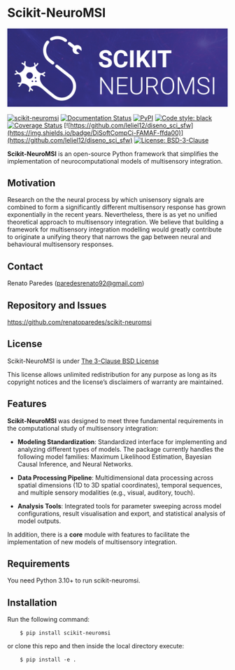 # Scikit-NeuroMSI
![logo](https://raw.githubusercontent.com/renatoparedes/scikit-neuromsi/main/res/logo_banner.png)

<!-- BODY -->

[![scikit-neuromsi](https://github.com/renatoparedes/scikit-neuromsi/actions/workflows/ci.yml/badge.svg)](https://github.com/renatoparedes/scikit-neuromsi/actions/workflows/ci.yml)
[![Documentation Status](https://readthedocs.org/projects/scikit-neuromsi/badge/?version=latest)](https://scikit-neuromsi.readthedocs.io/en/latest/?badge=latest)
[![PyPI](https://img.shields.io/pypi/v/scikit-neuromsi)](https://pypi.org/project/scikit-neuromsi/)
[![Code style: black](https://img.shields.io/badge/code%20style-black-000000.svg)](https://github.com/psf/black)
[![Coverage Status](https://coveralls.io/repos/github/renatoparedes/scikit-neuromsi/badge.svg?branch=main)](https://coveralls.io/github/renatoparedes/scikit-neuromsi?branch=main)
[![https://github.com/leliel12/diseno_sci_sfw](https://img.shields.io/badge/DiSoftCompCi-FAMAF-ffda00)](https://github.com/leliel12/diseno_sci_sfw)
[![License: BSD-3-Clause](https://img.shields.io/badge/License-BSD%203--Clause-blue.svg)](https://opensource.org/licenses/BSD-3-Clause)

**Scikit-NeuroMSI** is an open-source Python framework that simplifies the implementation of neurocomputational models of multisensory integration.

## Motivation

Research on the the neural process by which unisensory signals are combined to form a significantly different multisensory response has grown exponentially in the recent years. Nevertheless, there is as yet no unified theoretical approach to multisensory integration. We believe that building a framework for multisensory integration modelling would greatly contribute to originate a unifying theory that narrows the gap between neural and behavioural multisensory responses.

## Contact
Renato Paredes (paredesrenato92@gmail.com)

## Repository and Issues

https://github.com/renatoparedes/scikit-neuromsi


## License

Scikit-NeuroMSI is under
[The 3-Clause BSD License](https://github.com/renatoparedes/scikit-neuromsi/blob/main/LICENSE.txt)

This license allows unlimited redistribution for any purpose as long as
its copyright notices and the license’s disclaimers of warranty are maintained.


## Features

**Scikit-NeuroMSI** was designed to meet three fundamental requirements in the computational study of multisensory integration:

- **Modeling Standardization**: Standardized interface for implementing and analyzing different types of models. The package currently handles the following model families: Maximum Likelihood Estimation, Bayesian Causal Inference, and Neural Networks.

- **Data Processing Pipeline**: Multidimensional data processing across spatial dimensions (1D to 3D spatial coordinates), temporal sequences, and multiple sensory modalities (e.g., visual, auditory, touch).

- **Analysis Tools**: Integrated tools for parameter sweeping across model configurations, result visualisation and export, and statistical analysis of model outputs.

In addition, there is a **core** module with features to facilitate the implementation of new models of multisensory integration.

## Requirements

You need Python 3.10+ to run scikit-neuromsi.

## Installation

Run the following command:

        $ pip install scikit-neuromsi

or clone this repo and then inside the local directory execute:

        $ pip install -e .